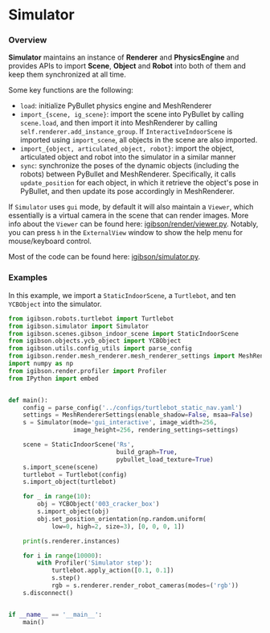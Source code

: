 # Simulator

### Overview

**Simulator** maintains an instance of **Renderer** and **PhysicsEngine** and provides APIs to import **Scene**, **Object** and **Robot** into both of them and keep them synchronized at all time.

Some key functions are the following:
- `load`: initialize PyBullet physics engine and MeshRenderer
- `import_{scene, ig_scene}`: import the scene into PyBullet by calling `scene.load`, and then import it into MeshRenderer by calling `self.renderer.add_instance_group`. If `InteractiveIndoorScene` is imported using `import_scene`, all objects in the scene are also imported.
- `import_{object, articulated_object, robot}`: import the object, articulated object and robot into the simulator in a similar manner
- `sync`: synchronize the poses of the dynamic objects (including the robots) between PyBullet and MeshRenderer. Specifically, it calls `update_position` for each object, in which it retrieve the object's pose in PyBullet, and then update its pose accordingly in MeshRenderer.

If `Simulator` uses `gui` mode, by default it will also maintain a `Viewer`, which essentially is a virtual camera in the scene that can render images. More info about the `Viewer` can be found here: [igibson/render/viewer.py](https://github.com/StanfordVL/iGibson/blob/master/igibson/render/viewer.py). Notably, you can press `h` in the `ExternalView` window to show the help menu for mouse/keyboard control.

Most of the code can be found here: [igibson/simulator.py](https://github.com/StanfordVL/iGibson/blob/master/igibson/simulator.py).

### Examples
In this example, we import a `StaticIndoorScene`, a `Turtlebot`, and ten `YCBObject` into the simulator.

```python
from igibson.robots.turtlebot import Turtlebot
from igibson.simulator import Simulator
from igibson.scenes.gibson_indoor_scene import StaticIndoorScene
from igibson.objects.ycb_object import YCBObject
from igibson.utils.config_utils import parse_config
from igibson.render.mesh_renderer.mesh_renderer_settings import MeshRendererSettings
import numpy as np
from igibson.render.profiler import Profiler
from IPython import embed


def main():
    config = parse_config('../configs/turtlebot_static_nav.yaml')
    settings = MeshRendererSettings(enable_shadow=False, msaa=False)
    s = Simulator(mode='gui_interactive', image_width=256,
                  image_height=256, rendering_settings=settings)

    scene = StaticIndoorScene('Rs',
                              build_graph=True,
                              pybullet_load_texture=True)
    s.import_scene(scene)
    turtlebot = Turtlebot(config)
    s.import_object(turtlebot)

    for _ in range(10):
        obj = YCBObject('003_cracker_box')
        s.import_object(obj)
        obj.set_position_orientation(np.random.uniform(
            low=0, high=2, size=3), [0, 0, 0, 1])

    print(s.renderer.instances)

    for i in range(10000):
        with Profiler('Simulator step'):
            turtlebot.apply_action([0.1, 0.1])
            s.step()
            rgb = s.renderer.render_robot_cameras(modes=('rgb'))
    s.disconnect()


if __name__ == '__main__':
    main()

```
